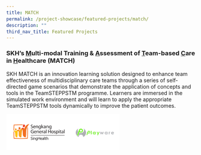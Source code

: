 ```yaml
---
title: MATCH
permalink: /project-showcase/featured-projects/match/
description: ""
third_nav_title: Featured Projects
---
```

### SKH’s <u>M</u>ulti-modal Training &amp; <u>A</u>ssessment of <u>T</u>eam-based <u>C</u>are in <u>H</u>ealthcare (MATCH)

SKH MATCH is an innovation learning solution designed to enhance team effectiveness of multidisciplinary care teams through a series of self-directed game scenarios that demonstrate the application of concepts and tools in the TeamSTEPPSTM programme. Learners are immersed in the simulated work environment and will learn to apply the appropriate TeamSTEPPSTM tools dynamically to improve the patient outcomes.

<img style="width:60%" src="/images/Featured%20Projects/MATCH/match%20logo.png">